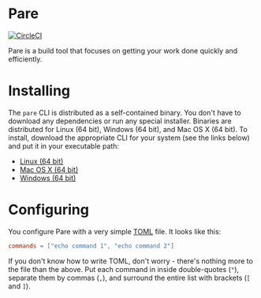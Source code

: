 # Pare

[![CircleCI](https://circleci.com/gh/arschles/pare.svg?style=svg)](https://circleci.com/gh/arschles/pare)

Pare is a build tool that focuses on getting your work done quickly and efficiently.

# Installing

The `pare` CLI is distributed as a self-contained binary. You don't have to download any
dependencies or run any special installer. Binaries are distributed for Linux (64 bit),
Windows (64 bit), and Mac OS X (64 bit). To install, download the appropriate CLI
for your system (see the links below) and put it in your executable path:

- [Linux (64 bit)](https://storage.googleapis.com/pare-cli/pare_linux_amd64)
- [Mac OS X (64 bit)](https://storage.googleapis.com/pare-cli/pare_darwin_amd64)
- [Windows (64 bit)](https://storage.googleapis.com/pare-cli/pare_windows_amd64.exe)

# Configuring

You configure Pare with a very simple [TOML](https://github.com/toml-lang/toml) file. It looks
like this:

```toml
commands = ["echo command 1", "echo command 2"]
```

If you don't know how to write TOML, don't worry - there's nothing more to the file than
the above. Put each command in inside double-quotes (`"`), separate them by commas (`,`), and
surround the entire list with brackets (`[` and `]`).

